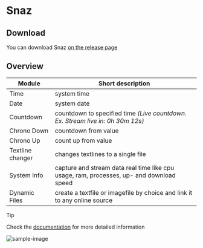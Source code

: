 # Snaz

## Download

You can download Snaz [on the release page](https://github.com/JimmyAppelt/Snaz/releases) 

## Overview

Module | Short description
------------ | -------------
Time | system time
Date | system date
Countdown | countdown to specified time *(Live countdown. Ex. Stream live in: 0h 30m 12s)*
Chrono Down | countdown from value
Chrono Up | count up from value
Textline changer | changes textlines to a single file
System Info | capture and stream data real time like cpu usage, ram, processes, up- and download speed
Dynamic Files | create a textfile or imagefile by choice and link it to any online source

> [!TIP]
> Check the [documentation](https://jimmyappelt.github.io/snaz/) for more detailed information

![sample-image](https://i.gyazo.com/985dabdbf42b9dc28ec9ac4f3bd71a6c.png)
